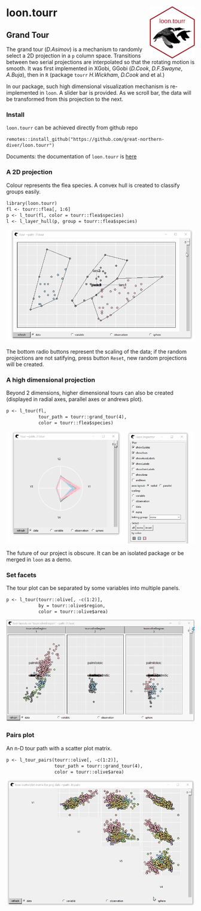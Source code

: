 # loon.tourr <img src="man/figures/logo.png" align="right" width="120" />

## Grand Tour

The grand tour (*D.Asimov*) is a mechanism to randomly select a 2D projection in a `p` column space. Transitions between two serial projections are interpolated so that the rotating motion is smooth. It was first implemented in XGobi, GGobi (*D.Cook*, *D.F.Swayne*, *A.Buja*), then in `R` (package `tourr` *H.Wickham*, *D.Cook* and et al.)

In our package, such high dimensional visualization mechanism is re-implemented in `loon`. A slider bar is provided. As we scroll bar, the data will be transformed from this projection to the next.

### Install

`loon.tourr` can be achieved directly from github repo

```
remotes::install_github("https://github.com/great-northern-diver/loon.tourr")
```

Documents: the documentation of `loon.tourr` is [here](https://great-northern-diver.github.io/loon.tourr/)

### A 2D projection

Colour represents the flea species. A convex hull is created to classify groups easily. 

```
library(loon.tourr)
fl <- tourr::flea[, 1:6]
p <- l_tour(fl, color = tourr::flea$species)
l <- l_layer_hull(p, group = tourr::flea$species)
```

![](man/figures/tour2D.gif)

The bottom radio buttons represent the scaling of the data; if the random projections are not satifying, press button `Reset`, new random projections will be created.

### A high dimensional projection

Beyond 2 dimensions, higher dimensional tours can also be created (displayed in radial axes, parallel axes or andrews plot). 

```
p <- l_tour(fl,
            tour_path = tourr::grand_tour(4),
            color = tourr::flea$species)
```

![](man/figures/tour4D.gif)

The future of our project is obscure. It can be an isolated package or be merged in `loon` as a demo.

### Set facets

The tour plot can be separated by some variables into multiple panels. 

```
p <- l_tour(tourr::olive[, -c(1:2)],
            by = tourr::olive$region,
            color = tourr::olive$area)
```

![](man/figures/facets.gif)

### Pairs plot

An n-D tour path with a scatter plot matrix.

```
p <- l_tour_pairs(tourr::olive[, -c(1:2)],
                  tour_path = tourr::grand_tour(4),
                  color = tourr::olive$area)
```

![](man/figures/pairs.gif)



